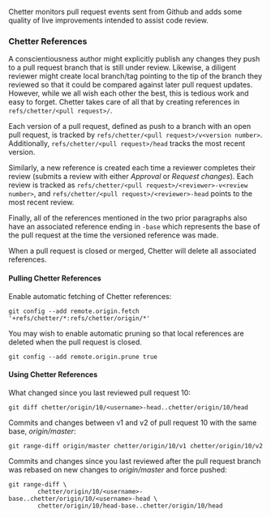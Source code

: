Chetter monitors pull request events sent from Github and adds some quality of
live improvements intended to assist code review.

### Chetter References
A conscientiousness author might explicitly publish any changes they push to a
pull request branch that is still under review.  Likewise, a diligent reviewer
might create local branch/tag pointing to the tip of the branch they reviewed
so that it could be compared against later pull request updates.  However,
while we all wish each other the best, this is tedious work and easy to forget.
Chetter takes care of all that by creating references in
`refs/chetter/<pull request>/`.

Each version of a pull request, defined as push to a branch with an open pull
request, is tracked by `refs/chetter/<pull request>/v<version number>`.
Additionally, `refs/chetter/<pull request>/head` tracks the most recent version.

Similarly, a new reference is created each time a reviewer completes their
review (submits a review with either *Approval* or *Request changes*).  Each
review is tracked as `refs/chetter/<pull request>/<reviewer>-v<review number>`,
and `refs/chetter/<pull request>/<reviewer>-head` points to the most recent
review.

Finally, all of the references mentioned in the two prior paragraphs also have
an associated reference ending in `-base` which represents the base of the pull
request at the time the versioned reference was made.

When a pull request is closed or merged, Chetter will delete all associated
references.

#### Pulling Chetter References
Enable automatic fetching of Chetter references:

    git config --add remote.origin.fetch '+refs/chetter/*:refs/chetter/origin/*'

You may wish to enable automatic pruning so that local references are deleted
when the pull request is closed.

    git config --add remote.origin.prune true

#### Using Chetter References
What changed since you last reviewed pull request 10:

    git diff chetter/origin/10/<username>-head..chetter/origin/10/head

Commits and changes between v1 and v2 of pull request 10 with the same
base, *origin/master*:

    git range-diff origin/master chetter/origin/10/v1 chetter/origin/10/v2

Commits and changes since you last reviewed after the pull request branch was
rebased on new changes to *origin/master* and force pushed:

    git range-diff \
            chetter/origin/10/<username>-base..chetter/origin/10/<username>-head \
            chetter/origin/10/head-base..chetter/origin/10/head
   
